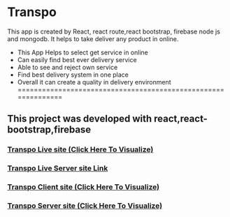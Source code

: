 # Transpo
This app is created by React, react route,react bootstrap, firebase node js and mongodb. It helps to take deliver any product in online.

* This App Helps to select get service in online 
* Can easily find best ever delivery service
* Able to see and reject own service
* Find best delivery system in one place  
* Overall it can create a quality in delivery environment <br/>
============================================================== <br/>
## This project was developed with react,react-bootstrap,firebase

### [Transpo Live site (Click Here To Visualize)](https://react-transpo.web.app/)
### [Transpo Live Server site Link](https://haunted-eyeballs-16194.herokuapp.com/)

### [Transpo Client site (Click Here To Visualize)](https://github.com/programming-hero-web-course1/tourism-or-delivery-website-client-side-rafaswe)

### [Transpo Server site (Click Here To Visualize)](https://github.com/programming-hero-web-course1/tourism-or-delivery-website-server-side-rafaswe)